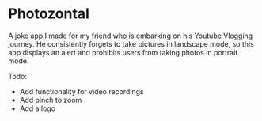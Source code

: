 # Photozontal

A joke app I made for my friend who is embarking on his Youtube Vlogging journey. He consistently forgets to take pictures in landscape mode, so this app displays an alert and prohibits users from taking photos in portrait mode. 


Todo: 
- Add functionality for video recordings
- Add pinch to zoom 
- Add a logo 
